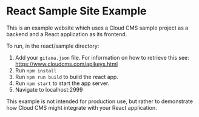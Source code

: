 # React Sample Site Example

This is an example website which uses a Cloud CMS sample project as a backend and a React application as its frontend. 

To run, in the react/sample directory:

1. Add your `gitana.json` file. For information on how to retrieve this see: https://www.cloudcms.com/apikeys.html
2. Run `npm install`
3. Run `npm run build` to build the react app.
4. Run `npm start` to start the app server.
5. Navigate to localhost:2999

This example is not intended for production use, but rather to demonstrate how Cloud CMS might integrate with your React application.